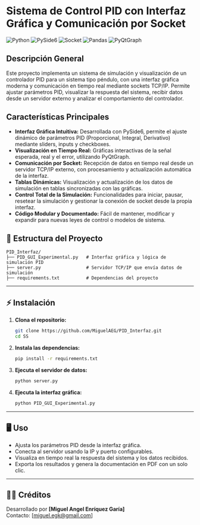 # Sistema de Control PID con Interfaz Gráfica y Comunicación por Socket

![Python](https://img.shields.io/badge/Python-3.9%2B-blue)
![PySide6](https://img.shields.io/badge/PySide6-GUI-green)
![Socket](https://img.shields.io/badge/Socket-TCP/IP-orange)
![Pandas](https://img.shields.io/badge/Pandas-Data-yellow)
![PyQtGraph](https://img.shields.io/badge/PyQtGraph-Plotting-purple)

## Descripción General

Este proyecto implementa un sistema de simulación y visualización de un controlador PID para un sistema tipo péndulo, con una interfaz gráfica moderna y comunicación en tiempo real mediante sockets TCP/IP. Permite ajustar parámetros PID, visualizar la respuesta del sistema, recibir datos desde un servidor externo y analizar el comportamiento del controlador.

## Características Principales

- **Interfaz Gráfica Intuitiva:** Desarrollada con PySide6, permite el ajuste dinámico de parámetros PID (Proporcional, Integral, Derivativo) mediante sliders, inputs y checkboxes.
- **Visualización en Tiempo Real:** Gráficas interactivas de la señal esperada, real y el error, utilizando PyQtGraph.
- **Comunicación por Socket:** Recepción de datos en tiempo real desde un servidor TCP/IP externo, con procesamiento y actualización automática de la interfaz.
- **Tablas Dinámicas:** Visualización y actualización de los datos de simulación en tablas sincronizadas con las gráficas.
- **Control Total de la Simulación:** Funcionalidades para iniciar, pausar, resetear la simulación y gestionar la conexión de socket desde la propia interfaz.
- **Código Modular y Documentado:** Fácil de mantener, modificar y expandir para nuevas leyes de control o modelos de sistema.

## 📁 Estructura del Proyecto

```
PID_Interfaz/
├── PID_GUI_Experimental.py   # Interfaz gráfica y lógica de simulación PID
├── server.py                 # Servidor TCP/IP que envía datos de simulación
├── requirements.txt          # Dependencias del proyecto
```

---

## ⚡ Instalación

1. **Clona el repositorio:**
   ```sh
   git clone https://github.com/MiguelAEG/PID_Interfaz.git
   cd SS
   ```

2. **Instala las dependencias:**
   ```sh
   pip install -r requirements.txt
   ```

3. **Ejecuta el servidor de datos:**
   ```sh
   python server.py
   ```

4. **Ejecuta la interfaz gráfica:**
   ```sh
   python PID_GUI_Experimental.py
   ```

---

## 🖥️ Uso

- Ajusta los parámetros PID desde la interfaz gráfica.
- Conecta al servidor usando la IP y puerto configurables.
- Visualiza en tiempo real la respuesta del sistema y los datos recibidos.
- Exporta los resultados y genera la documentación en PDF con un solo clic.

---


## 👨‍💻 Créditos

Desarrollado por **[Miguel Angel Enríquez Garía]**  
Contacto: [miguel.egk@gmail.com]

